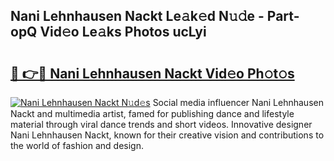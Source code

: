 ## Nani Lehnhausen Nackt Le𝚊k𝚎d N𝚞𝚍e - Part-opQ Vid𝚎o Le𝚊ks Photos ucLyi

# <h2><a href="http://fb7c78.evod.top/?m=Nani+Lehnhausen+Nackt">🔗 👉🔴 Nani Lehnhausen Nackt Vid𝚎o Ph𝚘t𝚘s</a></h2>

[![Nani Lehnhausen Nackt N𝚞d𝚎s](https://i.imgur.com/8V9OHl7.gif)](http://fb7c78.evod.top/?m=Nani+Lehnhausen+Nackt)
Social media influencer Nani Lehnhausen Nackt and multimedia artist, famed for publishing dance and lifestyle material through viral dance trends and short videos. Innovative designer Nani Lehnhausen Nackt, known for their creative vision and contributions to the world of fashion and design. 

